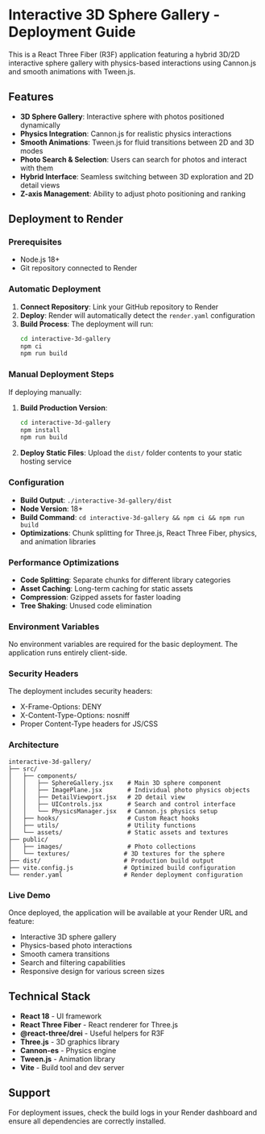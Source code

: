 # Interactive 3D Sphere Gallery - Deployment Guide

This is a React Three Fiber (R3F) application featuring a hybrid 3D/2D interactive sphere gallery with physics-based interactions using Cannon.js and smooth animations with Tween.js.

## Features

- **3D Sphere Gallery**: Interactive sphere with photos positioned dynamically
- **Physics Integration**: Cannon.js for realistic physics interactions
- **Smooth Animations**: Tween.js for fluid transitions between 2D and 3D modes
- **Photo Search & Selection**: Users can search for photos and interact with them
- **Hybrid Interface**: Seamless switching between 3D exploration and 2D detail views
- **Z-axis Management**: Ability to adjust photo positioning and ranking

## Deployment to Render

### Prerequisites

- Node.js 18+ 
- Git repository connected to Render

### Automatic Deployment

1. **Connect Repository**: Link your GitHub repository to Render
2. **Deploy**: Render will automatically detect the `render.yaml` configuration
3. **Build Process**: The deployment will run:
   ```bash
   cd interactive-3d-gallery
   npm ci
   npm run build
   ```

### Manual Deployment Steps

If deploying manually:

1. **Build Production Version**:
   ```bash
   cd interactive-3d-gallery
   npm install
   npm run build
   ```

2. **Deploy Static Files**: Upload the `dist/` folder contents to your static hosting service

### Configuration

- **Build Output**: `./interactive-3d-gallery/dist`
- **Node Version**: 18+
- **Build Command**: `cd interactive-3d-gallery && npm ci && npm run build`
- **Optimizations**: Chunk splitting for Three.js, React Three Fiber, physics, and animation libraries

### Performance Optimizations

- **Code Splitting**: Separate chunks for different library categories
- **Asset Caching**: Long-term caching for static assets
- **Compression**: Gzipped assets for faster loading
- **Tree Shaking**: Unused code elimination

### Environment Variables

No environment variables are required for the basic deployment. The application runs entirely client-side.

### Security Headers

The deployment includes security headers:
- X-Frame-Options: DENY
- X-Content-Type-Options: nosniff
- Proper Content-Type headers for JS/CSS

### Architecture

```
interactive-3d-gallery/
├── src/
│   ├── components/
│   │   ├── SphereGallery.jsx    # Main 3D sphere component
│   │   ├── ImagePlane.jsx       # Individual photo physics objects
│   │   ├── DetailViewport.jsx   # 2D detail view
│   │   ├── UIControls.jsx       # Search and control interface
│   │   └── PhysicsManager.jsx   # Cannon.js physics setup
│   ├── hooks/                   # Custom React hooks
│   ├── utils/                   # Utility functions
│   └── assets/                  # Static assets and textures
├── public/
│   ├── images/                  # Photo collections
│   └── textures/               # 3D textures for the sphere
├── dist/                       # Production build output
├── vite.config.js              # Optimized build configuration
└── render.yaml                 # Render deployment configuration
```

### Live Demo

Once deployed, the application will be available at your Render URL and feature:
- Interactive 3D sphere gallery
- Physics-based photo interactions
- Smooth camera transitions
- Search and filtering capabilities
- Responsive design for various screen sizes

## Technical Stack

- **React 18** - UI framework
- **React Three Fiber** - React renderer for Three.js
- **@react-three/drei** - Useful helpers for R3F
- **Three.js** - 3D graphics library
- **Cannon-es** - Physics engine
- **Tween.js** - Animation library
- **Vite** - Build tool and dev server

## Support

For deployment issues, check the build logs in your Render dashboard and ensure all dependencies are correctly installed.